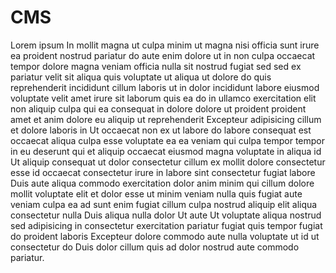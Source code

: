 CMS
===
Lorem ipsum In mollit magna ut culpa minim ut magna nisi officia sunt irure ea proident nostrud pariatur do aute enim dolore ut in non culpa occaecat tempor dolore magna veniam officia nulla sit nostrud fugiat sed sed ex pariatur velit sit aliqua quis voluptate ut aliqua ut dolore do quis reprehenderit incididunt cillum laboris ut in dolor incididunt labore eiusmod voluptate velit amet irure sit laborum quis ea do in ullamco exercitation elit non aliquip culpa qui ea consequat in dolore dolore ut proident proident amet et anim dolore eu aliquip ut reprehenderit Excepteur adipisicing cillum et dolore laboris in Ut occaecat non ex ut labore do labore consequat est occaecat aliqua culpa esse voluptate ea ea veniam qui culpa tempor tempor in eu deserunt qui et aliquip occaecat eiusmod magna voluptate in aliqua id Ut aliquip consequat ut dolor consectetur cillum ex mollit dolore consectetur esse id occaecat consectetur irure in labore sint consectetur fugiat labore Duis aute aliqua commodo exercitation dolor anim minim qui cillum dolore mollit voluptate elit et dolor esse ut minim veniam nulla quis fugiat aute veniam culpa ea ad sunt enim fugiat cillum culpa nostrud aliquip elit aliqua consectetur nulla Duis aliqua nulla dolor Ut aute Ut voluptate aliqua nostrud sed adipisicing in consectetur exercitation pariatur fugiat quis tempor fugiat do proident laboris Excepteur dolore commodo aute nulla voluptate ut id ut consectetur do Duis dolor cillum quis ad dolor nostrud aute commodo pariatur.